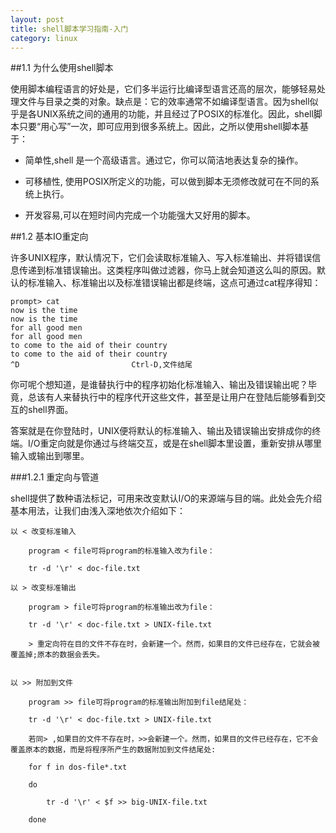 ```yaml
---
layout: post
title: shell脚本学习指南-入门
category: linux
---
```



##1.1 为什么使用shell脚本

使用脚本编程语言的好处是，它们多半运行比编译型语言还高的层次，能够轻易处理文件与目录之类的对象。缺点是：它的效率通常不如编译型语言。因为shell似乎是各UNIX系统之间的通用的功能，并且经过了POSIX的标准化。因此，shell脚本只要“用心写”一次，即可应用到很多系统上。因此，之所以使用shell脚本基于：


* 简单性,shell 是一个高级语言。通过它，你可以简洁地表达复杂的操作。

* 可移植性,	使用POSIX所定义的功能，可以做到脚本无须修改就可在不同的系统上执行。

* 开发容易,可以在短时间内完成一个功能强大又好用的脚本。


##1.2 基本IO重定向

许多UNIX程序，默认情况下，它们会读取标准输入、写入标准输出、并将错误信息传递到标准错误输出。这类程序叫做过滤器，你马上就会知道这么叫的原因。默认的标准输入、标准输出以及标准错误输出都是终端，这点可通过cat程序得知：

	prompt> cat 
	now is the time 
	now is the time 
	for all good men 
	for all good men 
	to come to the aid of their country 
	to come to the aid of their country 
	^D                         Ctrl-D,文件结尾

你可呢个想知道，是谁替执行中的程序初始化标准输入、输出及错误输出呢？毕竟，总该有人来替执行中的程序代开这些文件，甚至是让用户在登陆后能够看到交互的shell界面。

答案就是在你登陆时，UNIX便将默认的标准输入、输出及错误输出安排成你的终端。I/O重定向就是你通过与终端交互，或是在shell脚本里设置，重新安排从哪里输入或输出到哪里。


###1.2.1 重定向与管道

shell提供了数种语法标记，可用来改变默认I/O的来源端与目的端。此处会先介绍基本用法，让我们由浅入深地依次介绍如下：

	以 < 改变标准输入

		program < file可将program的标准输入改为file：
		
		tr -d '\r' < doc-file.txt 

	以 > 改变标准输出

		program > file可将program的标准输出改为file：

		tr -d '\r' < doc-file.txt > UNIX-file.txt

		> 重定向符在目的文件不存在时，会新建一个。然而，如果目的文件已经存在，它就会被覆盖掉;原本的数据会丢失。

	
	以 >> 附加到文件

		program >> file可将program的标准输出附加到file结尾处：

		tr -d '\r' < doc-file.txt > UNIX-file.txt

		若同> ,如果目的文件不存在时，>>会新建一个。然而，如果目的文件已经存在，它不会覆盖原本的数据，而是将程序所产生的数据附加到文件结尾处:

		for f in dos-file*.txt

		do 

			tr -d '\r' < $f >> big-UNIX-file.txt

		done

